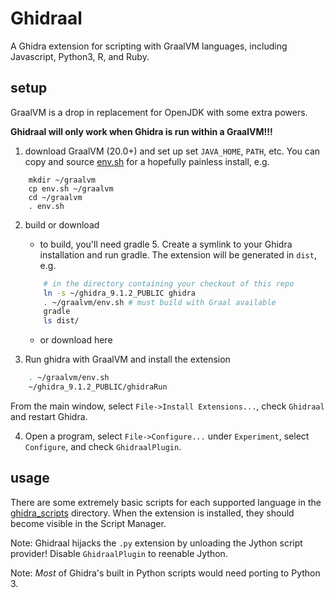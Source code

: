 # Ghidraal

A Ghidra extension for scripting with GraalVM languages, including Javascript, Python3, R, and Ruby.

## setup

GraalVM is a drop in replacement for OpenJDK with some extra powers.

**Ghidraal will only work when Ghidra is run within a GraalVM!!!**


1. download GraalVM (20.0+) and set up set `JAVA_HOME`, `PATH`, etc.  You can
   copy and source [env.sh](/env.sh) for a hopefully painless install, e.g.
```
    mkdir ~/graalvm
    cp env.sh ~/graalvm
    cd ~/graalvm
    . env.sh
```

2. build or download
    - to build, you'll need gradle 5.  Create a symlink to your Ghidra
      installation and run gradle.  The extension will be generated in `dist`,
      e.g.
    ```bash
        # in the directory containing your checkout of this repo 
        ln -s ~/ghidra_9.1.2_PUBLIC ghidra
        . ~/graalvm/env.sh # must build with Graal available
        gradle
        ls dist/
    ```
    - or download here

3. Run ghidra with GraalVM and install the extension
```bash
    . ~/graalvm/env.sh
    ~/ghidra_9.1.2_PUBLIC/ghidraRun
```
From the main window, select `File->Install Extensions...`, check `Ghidraal` and restart Ghidra.

4. Open a program, select `File->Configure...` under `Experiment`, select
   `Configure`, and check `GhidraalPlugin`.


## usage

There are some extremely basic scripts for each supported language in the
[ghidra_scripts](/ghidra_scripts) directory.  When the extension is installed,
they should become visible in the Script Manager.

Note: Ghidraal hijacks the `.py` extension by unloading the Jython script
provider!  Disable `GhidraalPlugin` to reenable Jython.

Note: *Most* of Ghidra's built in Python scripts would need porting to Python 3.

